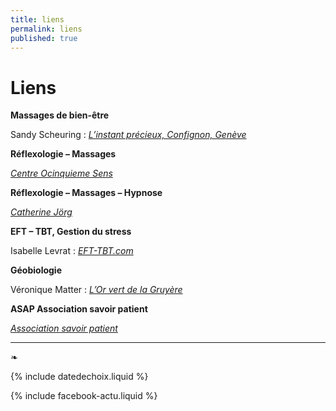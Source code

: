 ```yaml
---
title: liens
permalink: liens
published: true
---
```


# Liens

**Massages de bien-être**

Sandy Scheuring : [*L’instant précieux, Confignon, Genève*](http://massage-confignon.ch)

**Réflexologie – Massages**

[*Centre Ocinquieme Sens*](http://www.ocinquieme.ch)



**Réflexologie – Massages – Hypnose**

[*Catherine Jörg*](http://catherinejorg.ch)


**EFT – TBT, Gestion du stress**

Isabelle Levrat : [*EFT-TBT.com*](http://eft-tbt.com)



**Géobiologie**

Véronique Matter : [*L’Or vert de la Gruyère*](http://www.orvert.ch)


**ASAP Association savoir patient**

[*Association savoir patient*](http://www.savoirpatient.ch)

---

❧

{% include datedechoix.liquid %}

{% include facebook-actu.liquid %}
